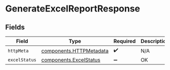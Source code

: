 # GenerateExcelReportResponse


## Fields

| Field                                                              | Type                                                               | Required                                                           | Description                                                        |
| ------------------------------------------------------------------ | ------------------------------------------------------------------ | ------------------------------------------------------------------ | ------------------------------------------------------------------ |
| `httpMeta`                                                         | [components.HTTPMetadata](../../models/components/httpmetadata.md) | :heavy_check_mark:                                                 | N/A                                                                |
| `excelStatus`                                                      | [components.ExcelStatus](../../models/components/excelstatus.md)   | :heavy_minus_sign:                                                 | OK                                                                 |